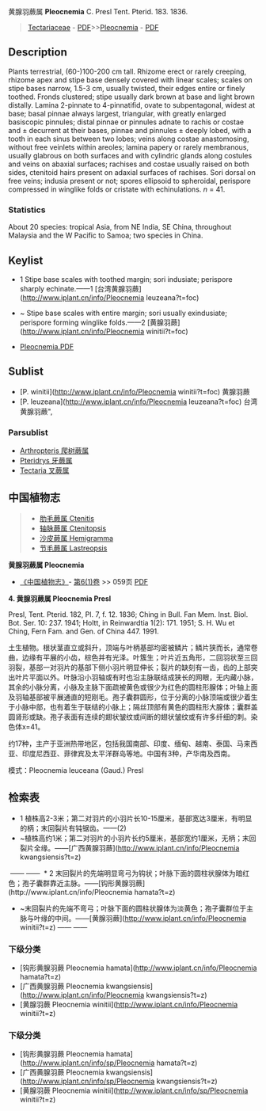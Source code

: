 黄腺羽蕨属 **Pleocnemia** C. Presl Tent. Pterid. 183. 1836.

> [Tectariaceae](http://www.iplant.cn/info/Tectariaceae?t=foc) - [PDF](http://www.iplant.cn/foc/pdf/Tectariaceae.pdf)>>[Pleocnemia](http://www.iplant.cn/info/Pleocnemia?t=foc) - [PDF](http://www.iplant.cn/foc/pdf/Pleocnemia.pdf)

## Description

Plants terrestrial, (60-)100-200 cm tall. Rhizome erect or rarely creeping, rhizome apex and stipe base densely covered with linear scales; scales on stipe bases narrow, 1.5-3 cm, usually twisted, their edges entire or finely toothed. Fronds clustered; stipe usually dark brown at base and light brown distally. Lamina 2-pinnate to 4-pinnatifid, ovate to subpentagonal, widest at base; basal pinnae always largest, triangular, with greatly enlarged basiscopic pinnules; distal pinnae or pinnules adnate to rachis or costae and ± decurrent at their bases, pinnae and pinnules ± deeply lobed, with a tooth in each sinus between two lobes; veins along costae anastomosing, without free veinlets within areoles; lamina papery or rarely membranous, usually glabrous on both surfaces and with cylindric glands along costules and veins on abaxial surfaces; rachises and costae usually raised on both sides, ctenitoid hairs present on adaxial surfaces of rachises. Sori dorsal on free veins; indusia present or not; spores ellipsoid to spheroidal, perispore compressed in winglike folds or cristate with echinulations. *n* = 41.

### Statistics
About 20 species: tropical Asia, from NE India, SE China, throughout Malaysia and the W Pacific to Samoa; two species in China.

## Keylist

* 1 Stipe base scales with toothed margin; sori indusiate; perispore sharply echinate.——1  [台湾黄腺羽蕨](http://www.iplant.cn/info/Pleocnemia leuzeana?t=foc)
* ~ Stipe base scales with entire margin; sori usually exindusiate; perispore forming winglike folds.——2  [黄腺羽蕨](http://www.iplant.cn/info/Pleocnemia winitii?t=foc)

* [Pleocnemia.PDF](http://www.iplant.cn/foc/pdf/Pleocnemia.pdf)

## Sublist

* [P.  winitii](http://www.iplant.cn/info/Pleocnemia winitii?t=foc)
 黄腺羽蕨
* [P.  leuzeana](http://www.iplant.cn/info/Pleocnemia leuzeana?t=foc) 台湾黄腺羽蕨",

### Parsublist

* [Arthropteris  爬树蕨属](http://www.iplant.cn/info/Arthropteris?t=foc)
* [Pteridrys  牙蕨属](http://www.iplant.cn/info/Pteridrys?t=foc)
* [Tectaria  叉蕨属](http://www.iplant.cn/info/Tectaria?t=foc)

## 中国植物志

> * [肋毛蕨属  Ctenitis](http://www.iplant.cn/info/Ctenitis?t=z)
> * [轴脉蕨属  Ctenitopsis](http://www.iplant.cn/info/Ctenitopsis?t=z)
> * [沙皮蕨属  Hemigramma](http://www.iplant.cn/info/Hemigramma?t=z)
> * [节毛蕨属  Lastreopsis](http://www.iplant.cn/info/Lastreopsis?t=z)

**黄腺羽蕨属 Pleocnemia**

* [《中国植物志》](http://www.iplant.cn/frps)- [第6(1)卷](http://www.iplant.cn/frps/vol/6(1)) >> 059页 [PDF](http://www.iplant.cn/frps/pdf/6(1)/059y.pdf)

**4. 黄腺羽蕨属 Pleocnemia Presl**

Presl, Tent. Pterid. 182, Pl. 7, f. 12. 1836; Ching in Bull. Fan Mem. Inst. Biol. Bot. Ser. 10: 237. 1941; Holtt, in Reinwardtia 1(2): 171. 1951; S. H. Wu et Ching, Fern Fam. and Gen. of China 447. 1991.

土生植物。根状茎直立或斜升，顶端与叶柄基部均密被鳞片；鳞片狭而长，通常卷曲，边缘有平展的小齿，棕色并有光泽。叶簇生；叶片近五角形，二回羽状至三回羽裂，基部一对羽片的基部下侧小羽片明显伸长；裂片的缺刻有一齿，齿的上部突出叶片平面以外。叶脉沿小羽轴或有时也沿主脉联结成狭长的网眼，无内藏小脉，其余的小脉分离，小脉及主脉下面疏被黄色或很少为红色的圆柱形腺体；叶轴上面及羽轴基部被平展通直的短刚毛。孢子囊群圆形，位于分离的小脉顶端或很少着生于小脉中部，也有着生于联结的小脉上；隔丝顶部有黄色的圆柱形大腺体；囊群盖圆肾形或缺。孢子表面有连续的翅状皱纹或间断的翅状皱纹或有许多纤细的刺。染色体x=41。

约17种，主产于亚洲热带地区，包括我国南部、印度、缅甸、越南、泰国、马来西亚、印度尼西亚、菲律宾及太平洋群岛等地。中国有3种，产华南及西南。

模式：Pleocnemia leuceana (Gaud.) Presl

## 检索表

* 1 植株高2-3米；第二对羽片的小羽片长10-15厘米，基部宽达3厘米，有明显的柄；末回裂片有钝锯齿。——(2)
* ~植株高约1米；第二对羽片的小羽片长约5厘米，基部宽约1厘米，无柄；末回裂片全缘。——[广西黄腺羽蕨](http://www.iplant.cn/info/Pleocnemia kwangsiensis?t=z)
</td></tr><tr><td>&nbsp;——&nbsp;——&nbsp;</td></tr>
* 2 末回裂片的先端明显弯弓为钩状；叶脉下面的圆柱状腺体为暗红色；孢子囊群靠近主脉。——[钩形黄腺羽蕨](http://www.iplant.cn/info/Pleocnemia hamata?t=z)

* ~末回裂片的先端不弯弓；叶脉下面的圆柱状腺体为淡黄色；孢子囊群位于主脉与叶缘的中间。——[黄腺羽蕨](http://www.iplant.cn/info/Pleocnemia winitii?t=z)</td></tr><tr><td>&nbsp;——&nbsp;——&nbsp;</td></tr>
### 下级分类
* [钩形黄腺羽蕨  Pleocnemia hamata](http://www.iplant.cn/info/Pleocnemia hamata?t=z)
* [广西黄腺羽蕨  Pleocnemia kwangsiensis](http://www.iplant.cn/info/Pleocnemia kwangsiensis?t=z)
* [黄腺羽蕨  Pleocnemia winitii](http://www.iplant.cn/info/Pleocnemia winitii?t=z)

### 下级分类
* [钩形黄腺羽蕨  Pleocnemia hamata](http://www.iplant.cn/info/sp/Pleocnemia hamata?t=z)
* [广西黄腺羽蕨  Pleocnemia kwangsiensis](http://www.iplant.cn/info/sp/Pleocnemia kwangsiensis?t=z)
* [黄腺羽蕨  Pleocnemia winitii](http://www.iplant.cn/info/sp/Pleocnemia winitii?t=z)
